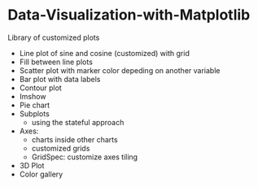 # Data-Visualization-with-Matplotlib
Library of customized plots
- Line plot of sine and cosine (customized) with grid
- Fill between line plots
- Scatter plot with marker color depeding on another variable
- Bar plot with data labels
- Contour plot
- Imshow
- Pie chart
- Subplots
  - using the stateful approach
- Axes: 
  - charts inside other charts
  - customized grids
  - GridSpec: customize axes tiling
- 3D Plot
- Color gallery
